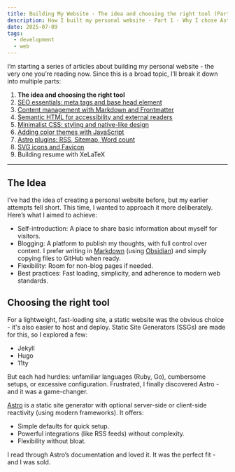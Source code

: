 ```yaml
---
title: Building My Website - The idea and choosing the right tool (Part 1)
description: How I built my personal website - Part 1 - Why I chose Astro as my static site generator after evaluating Jekyll, Hugo, and 11ty.
date: 2025-07-09
tags:
  - development
  - web
---
```


I’m starting a series of articles about building
my personal website - the very one you’re reading now.
Since this is a broad topic, I’ll break it down into multiple parts:

1. __The idea and choosing the right tool__
2. [SEO essentials: meta tags and base head element](/posts/this-website/02-seo-meta-tags)
3. [Content management with Markdown and Frontmatter](/posts/this-website/03-markdown-and-frontmatter)
4. [Semantic HTML for accessibility and external readers](/posts/this-website/04-semantic-html)
5. [Minimalist CSS: styling and native-like design](/posts/this-website/05-minimal-css)
6. [Adding color themes with JavaScript](/posts/this-website/06-javascript)
7. [Astro plugins: RSS, Sitemap, Word count](/posts/this-website/07-astro-plugins)
8. [SVG icons and Favicon](/posts/this-website/08-icons-favicon)
9. Building resume with XeLaTeX

---

## The Idea

I’ve had the idea of creating a personal website before,
but my earlier attempts fell short.
This time, I wanted to approach it more deliberately.
Here’s what I aimed to achieve:

- Self-introduction: A place to share basic information about myself for visitors.
- Blogging: A platform to publish my thoughts, with full control over content.
  I prefer writing in [Markdown](/posts/markdown-and-its-feautres)
  (using [Obsidian](/posts/how-to-start-with-obsidian))
  and simply copying files to GitHub when ready.
- Flexibility: Room for non-blog pages if needed.
- Best practices: Fast loading, simplicity, and adherence to modern web standards.

## Choosing the right tool

For a lightweight, fast-loading site, a static website
was the obvious choice - it's also easier to host and deploy.
Static Site Generators (SSGs) are made for this, so I explored a few:

- Jekyll
- Hugo
- 11ty

But each had hurdles: unfamiliar languages (Ruby, Go),
cumbersome setups, or excessive configuration.
Frustrated, I finally discovered Astro - and it was a game-changer.

[Astro](/posts/why-astro-stands-out)
is a static site generator with optional
server-side or client-side reactivity (using modern frameworks).
It offers:

- Simple defaults for quick setup.
- Powerful integrations (like RSS feeds) without complexity.
- Flexibility without bloat.

I read through Astro’s documentation and loved it.
It was the perfect fit - and I was sold.
